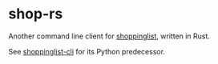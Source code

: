 # shop-rs

Another command line client for [shoppinglist](https://github.com/tstehr/shoppinglist), written in Rust.

See [shoppinglist-cli](https://github.com/AberDerBart/shoppinglist-cli) for its Python predecessor.

